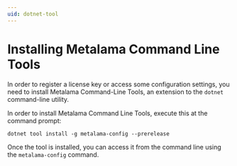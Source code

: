 ```yaml
---
uid: dotnet-tool
---
```


# Installing Metalama Command Line Tools

In order to register a license key or access some configuration settings, you need to install Metalama Command-Line Tools, an extension to the `dotnet` command-line utility.

In order to install Metalama Command Line Tools, execute this at the command prompt:

```
dotnet tool install -g metalama-config --prerelease
```

Once the tool is installed, you can access it from the command line using the `metalama-config` command.